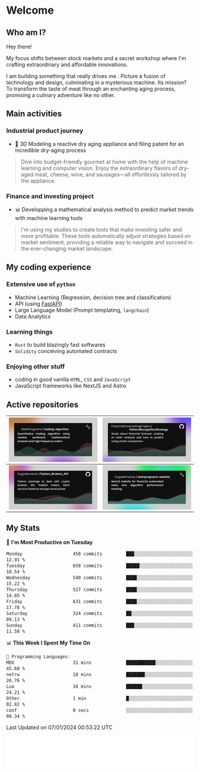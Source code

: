 # Welcome 

## Who am I?

Hey there! 

My focus shifts between stock markets and a secret workshop where I'm crafting extraordinary and affordable innovations. 

I am building something that really drives me :
Picture a fusion of technology and design, culminating in a mysterious machine. 
Its mission? To transform the taste of meat through an enchanting aging process, promising a culinary adventure like no other.

## Main activities

### Industrial product journey
* 🚀 3D Modeling a reactive dry aging appliance and filing patent for an incredible dry-aging process

> Dive into budget-friendly gourmet at home with the help of machine learning and computer vision. Enjoy the extraordinary flavors of dry-aged meat, cheese, wine, and sausages—all effortlessly tailored by the appliance.

### Finance and investing project
* 📊 Developping a mathematical analysis method to predict market trends with machine learning tools

> I'm using my studies to create tools that make investing safer and more profitable. These tools automatically adjust strategies based on market sentiment, providing a reliable way to navigate and succeed in the ever-changing market landscape.

## My coding experience

### Extensive use of `python` 

* Machine Learning (Regression, decision tree and classification)
* API (using [FastAPI](https://fastapi.tiangolo.com))
* Large Language Model (Prompt templating, `langchain`)
* Data Analytics

### Learning things

* `Rust` to build blazingly fast softwares
* `Solidity` conceiving automated contracts

### Enjoying other stuff

* coding in good vanilla `HTML`, `CSS` and `JavaScript` 
* JavaScript frameworks like NextJS and Astro

## Active repositories

|[![Python Trading Algorithm](assets/base_python_architecture.png)](https://github.com/SteinPrograms/base-python-architecture)|[![Quantitative Prediction](assets/pattern_recognition_strategy.png)](https://github.com/FinancialForecastingProject/PatternRecognitionStrategy.git)|
| ------------- | ------------- |
|[![Broker SDK](assets/python_brokers_api.png)](https://github.com/hugodemenez/Python_Brokers_API)|[![NextJS Website](assets/steinprograms-website.png)](https://github.com/hugodemenez/steinprograms-website)|

## My Stats

<!--START_SECTION:waka-->
📅 **I'm Most Productive on Tuesday** 

```text
Monday                   458 commits         ███░░░░░░░░░░░░░░░░░░░░░░   12.91 % 
Tuesday                  658 commits         █████░░░░░░░░░░░░░░░░░░░░   18.54 % 
Wednesday                540 commits         ████░░░░░░░░░░░░░░░░░░░░░   15.22 % 
Thursday                 527 commits         ████░░░░░░░░░░░░░░░░░░░░░   14.85 % 
Friday                   631 commits         ████░░░░░░░░░░░░░░░░░░░░░   17.78 % 
Saturday                 324 commits         ██░░░░░░░░░░░░░░░░░░░░░░░   09.13 % 
Sunday                   411 commits         ███░░░░░░░░░░░░░░░░░░░░░░   11.58 % 
```


📊 **This Week I Spent My Time On** 

```text
💬 Programming Languages: 
MDX                      31 mins             ███████████░░░░░░░░░░░░░░   45.60 % 
netrw                    18 mins             ███████░░░░░░░░░░░░░░░░░░   26.76 % 
Lua                      16 mins             ██████░░░░░░░░░░░░░░░░░░░   24.21 % 
Other                    1 min               █░░░░░░░░░░░░░░░░░░░░░░░░   02.82 % 
conf                     0 secs              ░░░░░░░░░░░░░░░░░░░░░░░░░   00.34 % 
```


 Last Updated on 07/01/2024 00:53:22 UTC
<!--END_SECTION:waka-->

![Coding metrics](metrics.plugin.wakatime.svg)
